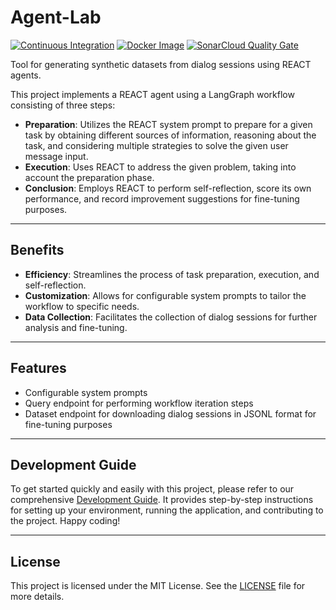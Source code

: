 # Agent-Lab

[![Continuous Integration](https://github.com/bsantanna/agent-lab/actions/workflows/build.yml/badge.svg)](https://github.com/bsantanna/agent-lab/actions/workflows/build.yml)
[![Docker Image](https://github.com/bsantanna/agent-lab/actions/workflows/docker-image.yml/badge.svg)](https://hub.docker.com/r/bsantanna/agent-lab)
[![SonarCloud Quality Gate](https://sonarcloud.io/api/project_badges/measure?project=bsantanna_agent-lab&metric=alert_status)](https://sonarcloud.io/dashboard?id=bsantanna_agent-lab)

Tool for generating synthetic datasets from dialog sessions using REACT agents.

This project implements a REACT agent using a LangGraph workflow consisting of
three steps:

- **Preparation**: Utilizes the REACT system prompt to prepare for a given task
  by obtaining different sources of information, reasoning about the task, and
  considering multiple strategies to solve the given user message input.
- **Execution**: Uses REACT to address the given problem, taking into account
  the preparation phase.
- **Conclusion**: Employs REACT to perform self-reflection, score its own
  performance, and record improvement suggestions for fine-tuning purposes.

---

## Benefits

- **Efficiency**: Streamlines the process of task preparation, execution, and
  self-reflection.
- **Customization**: Allows for configurable system prompts to tailor the
  workflow to specific needs.
- **Data Collection**: Facilitates the collection of dialog sessions for further
  analysis and fine-tuning.

---

## Features

- Configurable system prompts
- Query endpoint for performing workflow iteration steps
- Dataset endpoint for downloading dialog sessions in JSONL format for
  fine-tuning purposes

---

## Development Guide

To get started quickly and easily with this project, please refer to our
comprehensive [Development Guide](doc/DEV_GUIDE.md). It provides step-by-step
instructions for setting up your environment, running the application,
and contributing to the project. Happy coding!

---

## License

This project is licensed under the MIT License. See
the [LICENSE](doc/LICENSE.md)
file for
more details.
